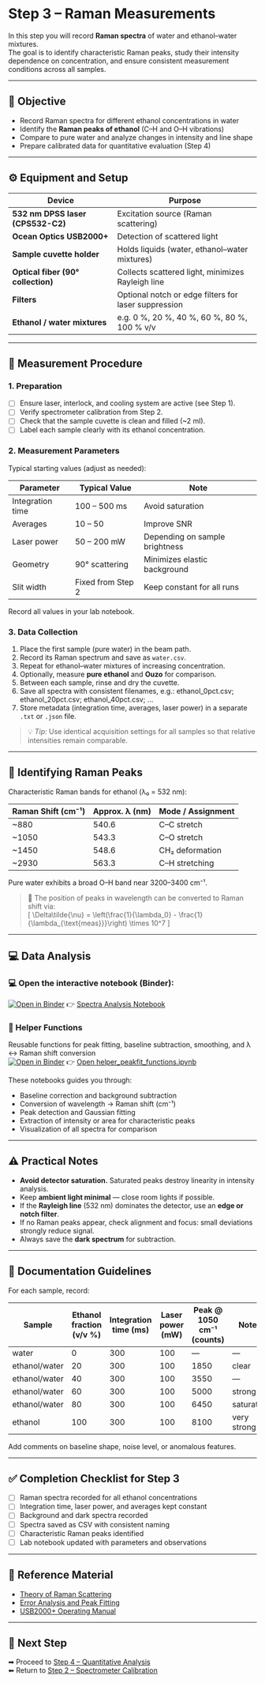 # Step 3 – Raman Measurements

In this step you will record **Raman spectra** of water and ethanol–water mixtures.  
The goal is to identify characteristic Raman peaks, study their intensity dependence on concentration, and ensure consistent measurement conditions across all samples.

---

## 🎯 Objective

- Record Raman spectra for different ethanol concentrations in water  
- Identify the **Raman peaks of ethanol** (C–H and O–H vibrations)  
- Compare to pure water and analyze changes in intensity and line shape  
- Prepare calibrated data for quantitative evaluation (Step 4)

---

## ⚙️ Equipment and Setup

| Device | Purpose |
|---------|----------|
| **532 nm DPSS laser (CPS532-C2)** | Excitation source (Raman scattering) |
| **Ocean Optics USB2000+** | Detection of scattered light |
| **Sample cuvette holder** | Holds liquids (water, ethanol–water mixtures) |
| **Optical fiber (90° collection)** | Collects scattered light, minimizes Rayleigh line |
| **Filters** | Optional notch or edge filters for laser suppression |
| **Ethanol / water mixtures** | e.g. 0 %, 20 %, 40 %, 60 %, 80 %, 100 % v/v |

---

## 🧪 Measurement Procedure

### 1. Preparation

- [ ] Ensure laser, interlock, and cooling system are active (see Step 1).  
- [ ] Verify spectrometer calibration from Step 2.  
- [ ] Check that the sample cuvette is clean and filled (~2 ml).  
- [ ] Label each sample clearly with its ethanol concentration.  

### 2. Measurement Parameters

Typical starting values (adjust as needed):

| Parameter | Typical Value | Note |
|------------|----------------|------|
| Integration time | 100 – 500 ms | Avoid saturation |
| Averages | 10 – 50 | Improve SNR |
| Laser power | 50 – 200 mW | Depending on sample brightness |
| Geometry | 90° scattering | Minimizes elastic background |
| Slit width | Fixed from Step 2 | Keep constant for all runs |

Record all values in your lab notebook.

### 3. Data Collection

1. Place the first sample (pure water) in the beam path.  
2. Record its Raman spectrum and save as `water.csv`.  
3. Repeat for ethanol–water mixtures of increasing concentration.  
4. Optionally, measure **pure ethanol** and **Ouzo** for comparison.  
5. Between each sample, rinse and dry the cuvette.  
6. Save all spectra with consistent filenames, e.g.: ethanol_0pct.csv; ethanol_20pct.csv; ethanol_40pct.csv; ...   
7. Store metadata (integration time, averages, laser power) in a separate `.txt` or `.json` file.

> 💡 *Tip:* Use identical acquisition settings for all samples so that relative intensities remain comparable.

---

## 🔬 Identifying Raman Peaks

Characteristic Raman bands for ethanol (λ₀ = 532 nm):

| Raman Shift (cm⁻¹) | Approx. λ (nm) | Mode / Assignment |
|---------------------|----------------|-------------------|
| ~880 | 540.6 | C–C stretch |
| ~1050 | 543.3 | C–O stretch |
| ~1450 | 548.6 | CH₂ deformation |
| ~2930 | 563.3 | C–H stretching |

Pure water exhibits a broad O–H band near 3200–3400 cm⁻¹.

> 📘 The position of peaks in wavelength can be converted to Raman shift via:  
> \[
> \Delta\tilde{\nu} = \left(\frac{1}{\lambda_0} - \frac{1}{\lambda_{\text{meas}}}\right) \times 10^7
> \]

---

## 💻 Data Analysis

### 💻 Open the interactive notebook (Binder):

[![Open in Binder](https://mybinder.org/badge_logo.svg)](https://mybinder.org/v2/gh/adv-labs-ufr/handbook/main?labpath=experiments/fp1/raman/02_Notebooks/raman_spectra_analysis.ipynb)
👉 [Spectra Analysis Notebook](../02_Notebooks/raman_spectra_analysis.ipynb)
### 🔧 Helper Functions
Reusable functions for peak fitting, baseline subtraction, smoothing, and λ ↔ Raman shift conversion  
[![Open in Binder](https://mybinder.org/badge_logo.svg)](https://mybinder.org/v2/gh/adv-labs-ufr/handbook/main?labpath=experiments/fp1/raman/02_Notebooks/helper_peakfit_functions.ipynb)
👉 [Open helper_peakfit_functions.ipynb](../02_Notebooks/helper_peakfit_functions.ipynb)


These notebooks guides you through:

- Baseline correction and background subtraction  
- Conversion of wavelength → Raman shift (cm⁻¹)  
- Peak detection and Gaussian fitting  
- Extraction of intensity or area for characteristic peaks  
- Visualization of all spectra for comparison  

---

## ⚠️ Practical Notes

- **Avoid detector saturation.** Saturated peaks destroy linearity in intensity analysis.  
- Keep **ambient light minimal** — close room lights if possible.  
- If the **Rayleigh line** (532 nm) dominates the detector, use an **edge or notch filter**.  
- If no Raman peaks appear, check alignment and focus: small deviations strongly reduce signal.  
- Always save the **dark spectrum** for subtraction.

---

## 🧾 Documentation Guidelines

For each sample, record:

| Sample | Ethanol fraction (v/v %) | Integration time (ms) | Laser power (mW) | Peak @ 1050 cm⁻¹ (counts) | Notes |
|---------|--------------------------|------------------------|------------------|-----------------------------|-------|
| water | 0 | 300 | 100 | — | — |
| ethanol/water | 20 | 300 | 100 | 1850 | clear |
| ethanol/water | 40 | 300 | 100 | 3550 | — |
| ethanol/water | 60 | 300 | 100 | 5000 | strong |
| ethanol/water | 80 | 300 | 100 | 6450 | saturated |
| ethanol | 100 | 300 | 100 | 8100 | very strong |

Add comments on baseline shape, noise level, or anomalous features.

---

## ✅ Completion Checklist for Step 3

- [ ] Raman spectra recorded for all ethanol concentrations  
- [ ] Integration time, laser power, and averages kept constant  
- [ ] Background and dark spectra recorded  
- [ ] Spectra saved as CSV with consistent naming  
- [ ] Characteristic Raman peaks identified  
- [ ] Lab notebook updated with parameters and observations  

---

## 🧠 Reference Material

- [Theory of Raman Scattering](../03_Background/theory_raman_scattering.md)  
- [Error Analysis and Peak Fitting](../03_Background/error_analysis_and_fitting.md)  
- [USB2000+ Operating Manual](../06_Literature/Spektrometer_usb2000-operating-instructions1.pdf)

---

## 🔗 Next Step

➡ Proceed to [Step 4 – Quantitative Analysis](step4_quantitative_analysis.md)  
⬅ Return to [Step 2 – Spectrometer Calibration](step2_calibration.md)
